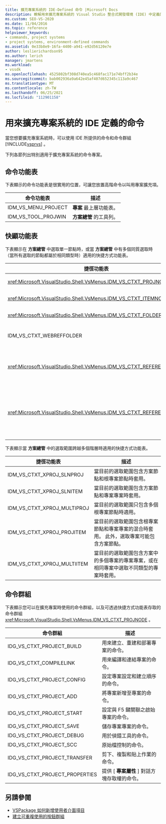 ```yaml
---
title: 擴充專案系統的 IDE-Defined 命令 |Microsoft Docs
description: 瞭解用來擴充專案系統的 Visual Studio 整合式開發環境 (IDE) 中定義的命令和命令群組。
ms.custom: SEO-VS-2020
ms.date: 11/04/2016
ms.topic: reference
helpviewer_keywords:
- commands, project systems
- project systems, environment-defined commands
ms.assetid: 0e33b8e9-16fa-4400-a941-e92d56120e7e
author: leslierichardson95
ms.author: lerich
manager: jmartens
ms.workload:
- vssdk
ms.openlocfilehash: 4525802bf308d740ea5c468fac171e74bff2b34e
ms.sourcegitcommit: bab002936a9a642e45af407d652345c113a9c467
ms.translationtype: MT
ms.contentlocale: zh-TW
ms.lasthandoff: 06/25/2021
ms.locfileid: "112901158"
---
```

# <a name="ide-defined-commands-for-extending-project-systems"></a>用來擴充專案系統的 IDE 定義的命令
當您想要擴充專案系統時，可以使用 IDE 所提供的命令和命令群組 [!INCLUDE[vsprvs](../../code-quality/includes/vsprvs_md.md)] 。

 下列各節列出特別適用于擴充專案系統的命令專案。

## <a name="command-menus"></a>命令功能表
 下表顯示的命令功能表是很實用的位置，可讓您放置高階命令以叫用專案擴充項。

|命令功能表|描述|
|------------------|-----------------|
|IDM_VS_MENU_PROJECT|**專案** 最上層功能表。|
|IDM_VS_TOOL_PROJWIN|**方案總管** 的工具列。|

## <a name="shortcut-menus"></a>快顯功能表
 下表顯示在 **方案總管** 中選取單一節點時，或當 **方案總管** 中有多個同質選取時（當所有選取的節點都屬於相同類型時）適用的快捷方式功能表。

|捷徑功能表|描述|
|-------------------|-----------------|
|<xref:Microsoft.VisualStudio.Shell.VsMenus.IDM_VS_CTXT_PROJNODE>|適用于選取專案節點時。|
|<xref:Microsoft.VisualStudio.Shell.VsMenus.IDM_VS_CTXT_ITEMNODE>|當選取檔案時套用。|
|<xref:Microsoft.VisualStudio.Shell.VsMenus.IDM_VS_CTXT_FOLDERNODE>|當選取資料夾時套用。|
|IDM_VS_CTXT_WEBREFFOLDER|適用于選取 [Web 參考] 資料夾時。|
|<xref:Microsoft.VisualStudio.Shell.VsMenus.IDM_VS_CTXT_REFERENCEROOT>|當已選取參考名為 "References" 的參考根節點時套用。|
|<xref:Microsoft.VisualStudio.Shell.VsMenus.IDM_VS_CTXT_REFERENCE>|適用于選取參考節點時：這些只包括元件、COM 和專案參考。 不包含 Web 參考。|

 下表顯示當 **方案總管** 中的選取範圍跨越多個階層時適用的快捷方式功能表。

|捷徑功能表|描述|
|-------------------|-----------------|
|IDM_VS_CTXT_XPROJ_SLNPROJ|當目前的選取範圍包含方案節點和根專案節點時套用。|
|IDM_VS_CTXT_XPROJ_SLNITEM|當目前的選取範圍包含方案節點和專案專案時套用。|
|IDM_VS_CTXT_XPROJ_MULTIPROJ|當目前的選取範圍只包含多個根專案節點時適用。|
|IDM_VS_CTXT_XPROJ_PROJITEM|當目前的選取範圍包含根專案節點和專案專案的混合時套用。 此外，選取專案可能包含方案節點。|
|IDM_VS_CTXT_XPROJ_MULTIITEM|當目前的選取範圍包含方案中的多個專案的專案專案，或在相同專案中選取不同類型的專案時套用。|

## <a name="command-groups"></a>命令群組
 下表顯示您可以在擴充專案時使用的命令群組，以及可透過快捷方式功能表存取的命令群組 <xref:Microsoft.VisualStudio.Shell.VsMenus.IDM_VS_CTXT_PROJNODE> 。

|命令群組|描述|
|-------------------|-----------------|
|IDG_VS_CTXT_PROJECT_BUILD|用來建立、重建和部署專案的命令。|
|IDG_VS_CTXT_COMPILELINK|用來編譯和連結專案的命令。|
|IDG_VS_CTXT_PROJECT_CONFIG|設定專案設定和建立順序的命令。|
|IDG_VS_CTXT_PROJECT_ADD|將專案新增至專案的命令。|
|IDG_VS_CTXT_PROJECT_START|設定與 F5 鍵關聯之啟始專案的命令。|
|IDG_VS_CTXT_PROJECT_SAVE|儲存專案專案的命令。|
|IDG_VS_CTXT_PROJECT_DEBUG|用於偵錯工具的命令。|
|IDG_VS_CTXT_PROJECT_SCC|原始檔控制的命令。|
|IDG_VS_CTXT_PROJECT_TRANSFER|剪下、複製和貼上作業的命令。|
|IDG_VS_CTXT_PROJECT_PROPERTIES|提供 [ **專案屬性** ] 對話方塊存取權的命令。|

## <a name="see-also"></a>另請參閱

- [VSPackage 如何新增使用者介面項目](../../extensibility/internals/how-vspackages-add-user-interface-elements.md)
- [建立可重複使用的按鈕群組](../../extensibility/creating-reusable-groups-of-buttons.md)

